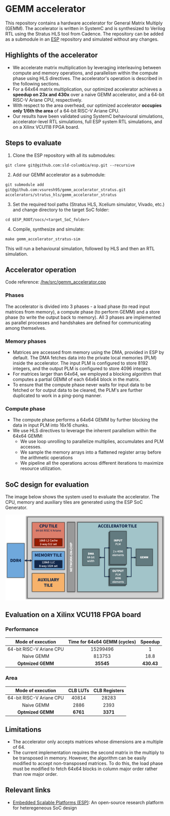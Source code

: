 # GEMM accelerator

This repository contains a hardware accelerator for General Matrix Multiply (GEMM). The accelerator is written in SystemC and is synthesized to Verilog RTL using the Stratus HLS tool from Cadence. The repository can be added as a submodule in an [ESP](https://github.com/sld-columbia/esp) repository and simulated without any changes.

## Highlights of the accelerator
* We accelerate matrix multiplication by leveraging interleaving between compute and memory operations, and parallelism within the compute phase using HLS directives. The accelerator's operation is described in the following sections.
* For a 64x64 matrix multiplication, our optimized accelerator achieves a **speedup on 23x and 430x** over a naive GEMM accelerator, and a 64-bit RISC-V Ariane CPU,  respectively.
* With respect to the area overhead, our optimized accelerator **occupies only 1/6th the area** of a 64-bit RISC-V Ariane CPU.
* Our results have been validated using SystemC behavioural simulations, accelerator-level RTL simulations, full ESP system RTL simulations, and on a Xilinx VCU118 FPGA board.

## Steps to evaluate
1. Clone the ESP repository with all its submodules:
```
git clone git@github.com:sld-columbia/esp.git --recursive
```
2. Add our GEMM accelerator as a submodule:
```
git submodule add git@github.com:vsuresh95/gemm_accelerator_stratus.git accelerators/stratus_hls/gemm_accelerator_stratus
```
3. Set the required tool paths (Stratus HLS, Xcelium simulator, Vivado, etc.) and change directory to the target SoC folder:
```
cd $ESP_ROOT/socs/<target_SoC_folder>
```
4. Compile, synthesize and simulate:
```
make gemm_accelerator_stratus-sim
```
This will run a behavioural simulation, followed by HLS and then an RTL simulation.

## Accelerator operation
Code reference: [/hw/src/gemm_accelerator.cpp](https://github.com/vsuresh95/gemm_accelerator_stratus/blob/7f18cec1c4786f52e1e6732afbd9da0f8da52a7f/hw/src/gemm_accelerator.cpp)
### Phases
The accelerator is divided into 3 phases - a load phase (to read input matrices from memory), a compute phase (to perform GEMM) and a store phase (to write the output back to memory). All 3 phases are implemented as parallel processes and handshakes are defined for communicating among themselves.

### Memory phases
* Matrices are accessed from memory using the DMA, provided in ESP by default. The DMA fetches data into the private local memories (PLM) inside the accelerator. The input PLM is configured to store 8192 integers, and the output PLM is configured to store 4096 integers.
* For matrices larger than 64x64, we employed a blocking algorithm that computes a partial GEMM of each 64x64 block in the matrix.
* To ensure that the compute phase never waits for input data to be fetched or for output data to be cleared, the PLM's are further duplicated to work in a ping-pong manner.

### Compute phase
* The compute phase performs a 64x64 GEMM by further blocking the data in input PLM into 16x16 chunks.
* We use HLS directives to leverage the inherent parallelism within the 64x64 GEMM:
  * We use loop unrolling to parallelize multiplies, accumulates and PLM accesses.
  * We sample the memory arrays into a flattened register array before the arithmetic operations
  * We pipeline all the operations across different iterations to maximize resource utilization.

## SoC design for evaluation
The image below shows the system used to evaluate the accelerator. The CPU, memory and auxiliary tiles are generated using the ESP SoC Generator.

![SoC Design with accelerator](/gemm_accelerator.png)

## Evaluation on a Xilinx VCU118 FPGA board
### Performance
| Mode of execution  | Time for 64x64 GEMM (cycles) |	Speedup |
| :-: | :-: | :-: |
| 64-bit RISC-V Ariane CPU | 15299496 | 1 |
| Naive GEMM | 813753 | 18.8 |
| **Optmized GEMM** | **35545** | **430.43** |

### Area
| Mode of execution  | CLB LUTs | CLB Registers |
| :-: | :-: | :-: |
| 64-bit RISC-V Ariane CPU | 40814 | 28283 |
| Naive GEMM | 2886	| 2393 |
| **Optmized GEMM** | **6761**	| **3371** |

## Limitations
* The accelerator only accepts matrices whose dimensions are a multiple of 64.
* The current implementation requires the second matrix in the multiply to be transposed in memory. However, the algorithm can be easily modified to accept non-transposed matrices. To do this, the load phase must be modified to fetch 64x64 blocks in column major order rather than row major order.

## Relevant links
* [Embedded Scalable Platforms (ESP)](https://esp.cs.columbia.edu): An open-source research platform for heteregeneous SoC design
